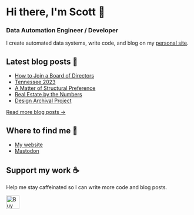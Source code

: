 # Hi there, I'm Scott 👋
### Data Automation Engineer / Developer
I create automated data systems, write code, and blog on my [personal site](https://scottk.mba/).

## Latest blog posts 📝
<!-- BLOG-POST-LIST:START -->
- [How to Join a Board of Directors](http://scottk.mba/how-to-join-a-board-of-directors/)
- [Tennessee 2023](http://scottk.mba/tennessee-2023/)
- [A Matter of Structural Preference](http://scottk.mba/a-matter-of-structural-preference/)
- [Real Estate by the Numbers](http://scottk.mba/real-estate-by-the-numbers/)
- [Design Archival Project](http://scottk.mba/design-archival-project/)
<!-- BLOG-POST-LIST:END -->
[Read more blog posts ->](https://scottk.mba/blog/)

## Where to find me 📍

- [My website](https://scottk.mba/)
- [Mastodon](https://fosstodon.org/@scoknig)

## Support my work ☕️
Help me stay caffeinated so I can write more code and blog posts. 

<a href='https://ko-fi.com/U7U8N02ZR' target='_blank'><img height='36' style='border:0px;height:36px;' src='https://storage.ko-fi.com/cdn/kofi3.png?v=3' border='0' alt='Buy Me a Coffee at ko-fi.com' /></a>
